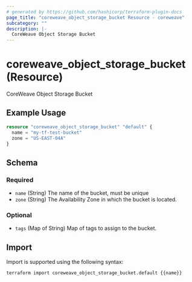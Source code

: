 ```yaml
---
# generated by https://github.com/hashicorp/terraform-plugin-docs
page_title: "coreweave_object_storage_bucket Resource - coreweave"
subcategory: ""
description: |-
  CoreWeave Object Storage Bucket
---
```


# coreweave_object_storage_bucket (Resource)

CoreWeave Object Storage Bucket

## Example Usage

```terraform
resource "coreweave_object_storage_bucket" "default" {
  name = "my-tf-test-bucket"
  zone = "US-EAST-04A"
}
```

<!-- schema generated by tfplugindocs -->
## Schema

### Required

- `name` (String) The name of the bucket, must be unique
- `zone` (String) The Availability Zone in which the bucket is located.

### Optional

- `tags` (Map of String) Map of tags to assign to the bucket.

## Import

Import is supported using the following syntax:

```shell
terraform import coreweave_object_storage_bucket.default {{name}}
```
